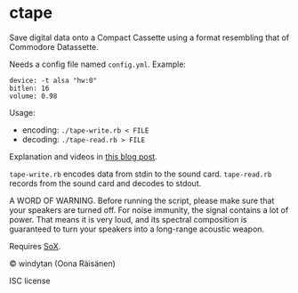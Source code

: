 ctape
=====

Save digital data onto a Compact Cassette using a format
resembling that of Commodore Datassette.

Needs a config file named `config.yml`. Example:

    device: -t alsa "hw:0"
    bitlen: 16
    volume: 0.98

Usage:

* encoding: `./tape-write.rb < FILE`
* decoding: `./tape-read.rb > FILE`

Explanation and videos in [this blog post](http://windytan.blogspot.fi/2012/08/vintage-bits-on-cassettes.html).

`tape-write.rb` encodes data from stdin to the sound card. `tape-read.rb` records from
the sound card and decodes to stdout.

A WORD OF WARNING. Before running the script, please make sure
that your speakers are turned off. For noise immunity, the signal contains
a lot of power. That means it is very loud, and
its spectral composition is guaranteed to turn your speakers into
a long-range acoustic weapon.

Requires [SoX](http://sox.sourceforge.net/).

© windytan (Oona Räisänen)

ISC license
